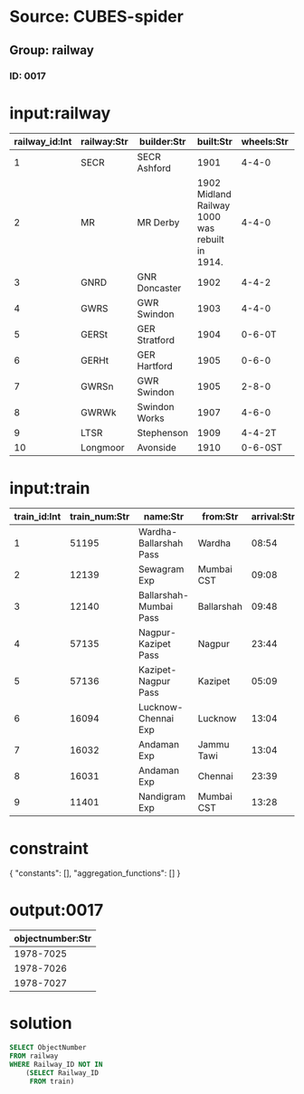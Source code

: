 # Source: CUBES-spider
## Group: railway
### ID: 0017

# input:railway

| railway_id:Int | railway:Str | builder:Str | built:Str | wheels:Str | location:Str | objectnumber:Str |
|---|---|---|---|---|---|---|
| 1 | SECR | SECR Ashford | 1901 | 4-4-0 | York | 1975-7006 |
| 2 | MR | MR Derby | 1902 Midland Railway 1000 was rebuilt in 1914. | 4-4-0 | Bo'ness | 1975-7018 |
| 3 | GNRD | GNR Doncaster | 1902 | 4-4-2 | Barrow Hill | 1975-7005 |
| 4 | GWRS | GWR Swindon | 1903 | 4-4-0 | Toddington | 1978-7025 |
| 5 | GERSt | GER Stratford | 1904 | 0-6-0T | Bressingham | 1975-7003 |
| 6 | GERHt | GER Hartford | 1905 | 0-6-0 | Barrow Hill | 1978-7026 |
| 7 | GWRSn | GWR Swindon | 1905 | 2-8-0 | Shildon | 1976-7001 |
| 8 | GWRWk | Swindon Works | 1907 | 4-6-0 | Swindon | 1978-7027 |
| 9 | LTSR | Stephenson | 1909 | 4-4-2T | Bressingham | 1978-7028 |
| 10 | Longmoor | Avonside | 1910 | 0-6-0ST | Basingstoke | 2008-7159 |

# input:train

| train_id:Int | train_num:Str | name:Str | from:Str | arrival:Str | railway_id:Int |
|---|---|---|---|---|---|
| 1 | 51195 | Wardha-Ballarshah Pass | Wardha | 08:54 | 1 |
| 2 | 12139 | Sewagram Exp | Mumbai CST | 09:08 | 1 |
| 3 | 12140 | Ballarshah-Mumbai Pass | Ballarshah | 09:48 | 2 |
| 4 | 57135 | Nagpur-Kazipet Pass | Nagpur | 23:44 | 3 |
| 5 | 57136 | Kazipet-Nagpur Pass | Kazipet | 05:09 | 5 |
| 6 | 16094 | Lucknow-Chennai Exp | Lucknow | 13:04 | 5 |
| 7 | 16032 | Andaman Exp | Jammu Tawi | 13:04 | 7 |
| 8 | 16031 | Andaman Exp | Chennai | 23:39 | 9 |
| 9 | 11401 | Nandigram Exp | Mumbai CST | 13:28 | 10 |

# constraint

{
  "constants": [],
  "aggregation_functions": []
}

# output:0017

| objectnumber:Str |
|---|
| 1978-7025 |
| 1978-7026 |
| 1978-7027 |

# solution

```sql
SELECT ObjectNumber
FROM railway
WHERE Railway_ID NOT IN
    (SELECT Railway_ID
     FROM train)
```
